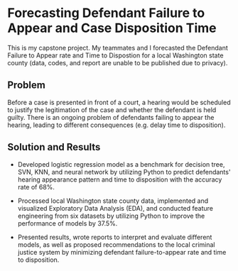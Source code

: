 # Forecasting Defendant Failure to Appear and Case Disposition Time

This is my capstone project. My teammates and I forecasted the Defendant Failure to Appear rate and Time to Dispostion for a local Washington state county (data, codes, and report are unable to be published due to privacy). 

## Problem

Before a case is presented in front of a court, a hearing would be scheduled to justify the legitimation of the case and whether the defendant is held guilty. There is an ongoing problem of defendants failing to appear the hearing, leading to different consequences (e.g. delay time to disposition). 

## Solution and Results 

* Developed logistic regression model as a benchmark for decision tree, SVN, KNN, and neural network by utilizing Python to predict defendants' hearing appearance pattern and time to disposition with the accuracy rate of 68%.

* Processed local Washington state county data, implemented and visualized Exploratory Data Analysis (EDA), and conducted feature engineering from six datasets by utilizing Python to improve the performance of models by 37.5%.

* Presented results, wrote reports to interpret and evaluate different models, as well as proposed recommendations to the local criminal justice system by minimizing defendant failure-to-appear rate and time to disposition.

